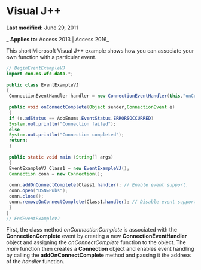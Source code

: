 
# Visual J++

 **Last modified:** June 29, 2011

 _ **Applies to:** Access 2013 | Access 2016_

This short Microsoft Visual J++ example shows how you can associate your own function with a particular event.




```java
// BeginEventExampleVJ 
import com.ms.wfc.data.*; 
 
public class EventExampleVJ 
{ 
 ConnectionEventHandler handler = new ConnectionEventHandler(this,"onConnectComplete"); 
 
 public void onConnectComplete(Object sender,ConnectionEvent e) 
 { 
 if (e.adStatus == AdoEnums.EventStatus.ERRORSOCCURRED) 
 System.out.println("Connection failed"); 
 else 
 System.out.println("Connection completed"); 
 return; 
 } 
 
 public static void main (String[] args) 
 { 
 EventExampleVJ Class1 = new EventExampleVJ(); 
 Connection conn = new Connection(); 
 
 conn.addOnConnectComplete(Class1.handler); // Enable event support. 
 conn.open("DSN=Pubs"); 
 conn.close(); 
 conn.removeOnConnectComplete(Class1.handler); // Disable event support. 
 } 
} 
// EndEventExampleVJ 

```

First, the class method  _onConnectionComplete_ is associated with the **ConnectionComplete** event by creating a new **ConnectionEventHandler** object and assigning the _onConnectComplete_ function to the object.
The  _main_ function then creates a **Connection** object and enables event handling by calling the **addOnConnectComplete** method and passing it the address of the _handler_ function.

